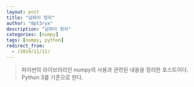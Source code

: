 ```yaml
---
layout: post
title: "넘파이 정리"
author: "0pt3ryx"
description: "넘파이 정리"
categories: [numpy]
tags: [numpy, python]
redirect_from:
  - /2019/11/12/
---
```


> 파이썬의 라이브러리인 numpy의 사용과 관련된 내용을 정리한 포스트이다. Python 3를 기준으로 한다.

<script src="https://gist.github.com/0pt3ryx/93172d4368c33a5d80ba453ebf1508b6.js"></script>
